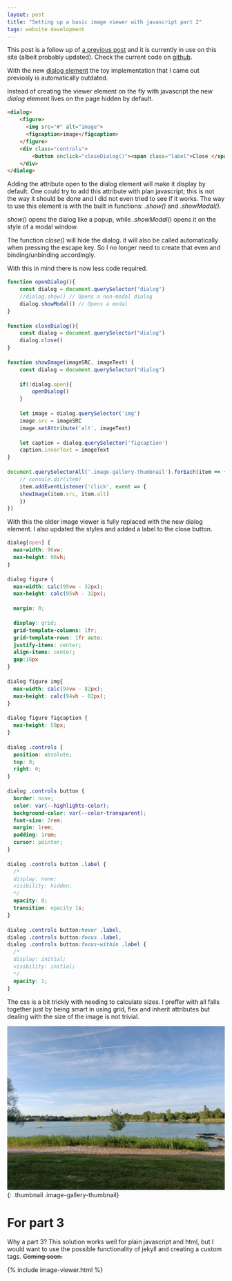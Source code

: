 ```yaml
---
layout: post
title: "Setting up a basic image viewer with javascript part 2"
tags: website development
---
```

This post is a follow up of [a previous post](/blog/2023/05/04/setting-up-basic-image-viewer/) and it is currently in use on this site (albeit probably updated). Check the current code on [github](https://github.com/Alniarez/alniarez-web/blob/master/_includes/image-viewer.html).

With the new [dialog element](https://developer.mozilla.org/en-US/docs/Web/HTML/Element/dialog) the toy implementation that I came out previosly is automatically outdated.

Instead of creating the viewer element on the fly with javascript the new *dialog* element lives on the page hidden by default.

```html
<dialog>
    <figure>
      <img src="#" alt="image">
      <figcaption>image</figcaption>
    </figure>
    <div class="controls">
        <button onclick="closeDialog()"><span class="label">Close </span><i class="fa fa-window-close"></i></button>
    </div>
</dialog>
```

Adding the attribute open to the dialog element will make it display by default.
One could try to add this attribute with plan javascript; this is not the way it should be done and I did not even tried to see if it works.
The way to use this element is with the built in functions: *.show()* and *.showModal()*. 

*show()* opens the dialog like a popup, while *.showModal()* opens it on the style of a modal window.

The function *close()* will hide the dialog. it will also be called automatically when pressing the escape key. So I no longer need to create that even and binding/unbinding accordingly.

With this in mind there is now less code required.

```javascript
function openDialog(){
    const dialog = document.querySelector("dialog")
    //dialog.show() // Opens a non-modal dialog
    dialog.showModal() // Opens a modal
}

function closeDialog(){
    const dialog = document.querySelector("dialog")
    dialog.close()
}

function showImage(imageSRC, imageText) {
    const dialog = document.querySelector("dialog")

    if(!dialog.open){
        openDialog()
    }

    let image = dialog.querySelector('img')
    image.src = imageSRC
    image.setAttribute('alt', imageText)

    let caption = dialog.querySelector('figcaption')
    caption.innerText = imageText
}

document.querySelectorAll('.image-gallery-thumbnail').forEach(item => {
    // console.dir(item)
    item.addEventListener('click', event => {
    showImage(item.src, item.alt)
    })
})
```

With this the older image viewer is fully replaced with the new dialog element.
I also updated the styles and added a label to the close button.


```css
dialog[open] {
  max-width: 96vw;
  max-height: 96vh;
}

dialog figure {
  max-width: calc(95vw - 32px);
  max-height: calc(95vh - 32px);

  margin: 0;

  display: grid;
  grid-template-columns: 1fr;
  grid-template-rows: 1fr auto;
  justify-items: center;
  align-items: center;
  gap:16px
}

dialog figure img{
  max-width: calc(94vw - 82px);
  max-height: calc(94vh - 82px);
}

dialog figure figcaption {
  max-height: 50px;
}

dialog .controls {
  position: absolute;
  top: 0;
  right: 0;
}

dialog .controls button {
  border: none;
  color: var(--highlights-color);
  background-color: var(--color-transparent);
  font-size: 2rem;
  margin: 1rem;
  padding: 1rem;
  cursor: pointer;
}

dialog .controls button .label {
  /*
  display: none;
  visibility: hidden;
  */
  opacity: 0;
  transition: opacity 1s;
}

dialog .controls button:hover .label,
dialog .controls button:focus .label,
dialog .controls button:focus-within .label {
  /*
  display: initial;
  visibility: initial;
  */
  opacity: 1;
}
```

The css is a bit trickly with needing to calculate sizes.
I preffer with all falls together just by being smart in using grid, flex and inherit attributes but dealing with the size of the image is not trivial.

![Example photo of a swimming lake](/assets/images/blog/2023-05-04/example.jpg "Example photo of a swimming lake"){: .thumbnail .image-gallery-thumbnail}

# For part 3
Why a part 3?
This solution works well for plain javascript and html, but I would want to use the possible functionality of jekyll and creating a custom tags.
~~Coming soon.~~

{% include image-viewer.html %}
